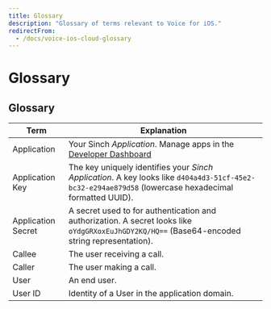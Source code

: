 ```yaml
---
title: Glossary
description: "Glossary of terms relevant to Voice for iOS."
redirectFrom:
  - /docs/voice-ios-cloud-glossary
---
```

# Glossary

## Glossary

| Term                 | Explanation                                                                                                                                                            |
| -------------------- | ---------------------------------------------------------------------------------------------------------------------------------------------------------------------- |
| Application          | Your Sinch *Application*. Manage apps in the [Developer Dashboard](https://portal.sinch.com/#/apps) |
| Application Key      | The key uniquely identifies your *Sinch Application*. A key looks like `d404a4d3-51cf-45e2-bc32-e294ae879d58` (lowercase hexadecimal formatted UUID). |
| Application Secret   | A secret used to for authentication and authorization. A secret looks like `oYdgGRXoxEuJhGDY2KQ/HQ==` (Base64-encoded string representation). |
| Callee               | The user receiving a call. |
| Caller               | The user making a call. |
| User                 | An end user. |
| User ID              | Identity of a User in the application domain. |
